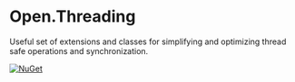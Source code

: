 # Open.Threading

Useful set of extensions and classes for simplifying and optimizing thread safe operations and synchronization.

[![NuGet](https://img.shields.io/nuget/v/Open.Threading.svg)](https://www.nuget.org/packages/Open.Threading/)
